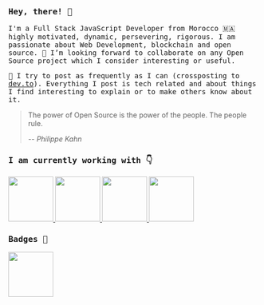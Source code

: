 ### <samp>Hey, there! 👋 </samp>

<samp>I'm a Full Stack JavaScript Developer from Morocco 🇲🇦 highly motivated, dynamic, persevering, rigorous. I am passionate about Web Development, blockchain and open source. 🤗 I’m looking forward to collaborate on any Open Source project which I consider interesting or useful.</samp>
  
<samp> 📒 I try to post as frequently as I can (crossposting to [dev.to](https://dev.to/getspooky)). Everything I post is tech related and about things I find interesting to explain or to make others know about it.</samp>

> The power of Open Source is the power of the people. The people rule.
>
> -- <cite>Philippe Kahn</cite>

### <samp>I am currently working with 👇 </samp> 

<a href="https://reactjs.org/" taget="_blank"><img src="https://res.cloudinary.com/practicaldev/image/fetch/s--VHkumAEb--/c_limit,f_auto,fl_progressive,q_80,w_375/https://dev-to-uploads.s3.amazonaws.com/uploads/badge/badge_image/26/react-sticker.png" width="90" height="90" />
 <a href="https://nodejs.org/en/" taget="_blank"><img src="https://res.cloudinary.com/practicaldev/image/fetch/s--JEjbOLD1--/c_limit,f_auto,fl_progressive,q_80,w_375/https://dev-to-uploads.s3.amazonaws.com/uploads/badge/badge_image/23/node-sticker.png" width="90" height="90" />
 <a href="https://golang.org/" taget="_blank"><img src="https://res.cloudinary.com/practicaldev/image/fetch/s--yoKA8H-p--/c_limit,f_auto,fl_progressive,q_80,w_375/https://dev-to-uploads.s3.amazonaws.com/uploads/badge/badge_image/34/gopher-badge.png" width="90" height="90" />
 <a href="https://git-scm.com/" taget="_blank"><img src="https://res.cloudinary.com/practicaldev/image/fetch/s--ytlCYKyP--/c_limit,f_auto,fl_progressive,q_80,w_375/https://dev-to-uploads.s3.amazonaws.com/uploads/badge/badge_image/22/git-sticker.png" width="90" height="90" /></a>
 
 ### <samp>Badges 🏅</samp>
 <a href="https://dev.to/getspooky" taget="_blank"><img src="https://res.cloudinary.com/practicaldev/image/fetch/s--mvoi2vUk--/c_limit,f_auto,fl_progressive,q_80,w_180/https://dev-to-uploads.s3.amazonaws.com/uploads/badge/badge_image/2/1-year-badge.png" width="90" height="90" /></a>
